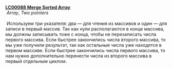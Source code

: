 <b><a href="https://leetcode.com/problems/merge-sorted-array">LC00088 Merge Sorted Array</a></b>
​
<br>
​
<i>Array</i>, <i>Two pointers</i>
​
<br><br>
​
Используем три указателя: два — для чтения из массивов и один — для записи в первый массив. Так как нули располагаются в конце массива, мы должны записывать тоже с конца, чтобы не перезаписать числа первого массива. Если быстрее закончились числа второго массива, то мы уже получили результат, так как остальные числа уже находятся в первом массиве. Если быстрее закончились числа первого массива, то нам нужно дополнительно перенести числа из второго массива в первый отдельным циклом.
​